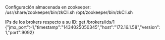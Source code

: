 Configuración almacenada en zookeeper:
/usr/share/zookeeper/bin/zkCli.sh
/opt/zookeeper/bin/zkCli.sh

IPs de los brokers respecto a su ID:
get /brokers/ids/1
{"jmx_port":-1,"timestamp":"1434025050345","host":"172.16.1.58","version":1,"port":9092}

